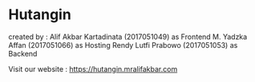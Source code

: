 # Hutangin

created by :
Alif Akbar Kartadinata (2017051049) as Frontend
M. Yadzka Affan (2017051066) as Hosting
Rendy Lutfi Prabowo (2017051053) as Backend

Visit our website :
https://hutangin.mralifakbar.com
